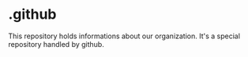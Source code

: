 # .github
This repository holds informations about our organization.
It's a special repository handled by github.
